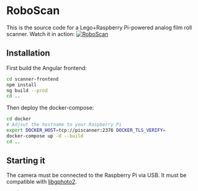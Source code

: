 # RoboScan
This is the source code for a Lego+Raspberry Pi-powered analog film roll scanner. Watch it in action:
[![RoboScan](http://img.youtube.com/vi/FegPnVco0Qc/0.jpg)](https://youtu.be/FegPnVco0Qc)

## Installation
First build the Angular frontend:
```bash
cd scanner-frontend
npm install
ng build --prod
cd ..
```

Then deploy the docker-compose:
```bash
cd docker
# Adjsut the hostname to your Raspberry Pi
export DOCKER_HOST=tcp://piscanner:2376 DOCKER_TLS_VERIFY=
docker-compose up -d --build
cd ..
```

## Starting it
The camera must be connected to the Raspberry Pi via USB. It must be compatible with [libgphoto2](www.gphoto.org/proj/libgphoto2/support.php).
